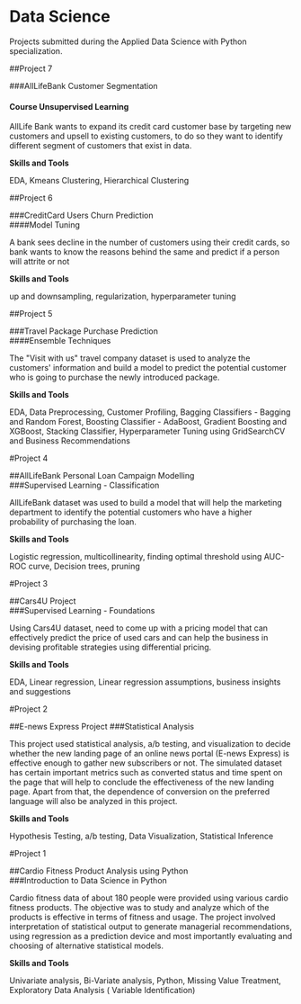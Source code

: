 # Data Science
Projects submitted during the Applied Data Science with Python specialization.


##Project 7

###AllLifeBank Customer Segmentation   
#### Course Unsupervised Learning

AllLife Bank wants to expand its credit card customer base by targeting new customers and upsell to existing customers, to do so they want to identify different segment of customers that exist in data.

**Skills and Tools**

EDA, Kmeans Clustering, Hierarchical Clustering

    
##Project 6

###CreditCard Users Churn Prediction  
####Model Tuning

A bank sees decline in the number of customers using their credit cards, so bank wants to know the reasons behind the same and predict if a person will attrite or not

**Skills and Tools**

up and downsampling, regularization, hyperparameter tuning

    
##Project 5

###Travel Package Purchase Prediction   
####Ensemble Techniques

The "Visit with us" travel company dataset is used to analyze the customers' information and build a model to predict the potential customer who is going to purchase the newly introduced package.

**Skills and Tools**

EDA, Data Preprocessing, Customer Profiling, Bagging Classifiers - Bagging and Random Forest, Boosting Classifier - AdaBoost, Gradient Boosting and XGBoost, Stacking Classifier, Hyperparameter Tuning using GridSearchCV and Business Recommendations

   
#Project 4

##AllLifeBank Personal Loan Campaign Modelling   
###Supervised Learning - Classification

AllLifeBank dataset was used to build a model that will help the marketing department to identify the potential customers who have a higher probability of purchasing the loan.

**Skills and Tools**

Logistic regression, multicollinearity, finding optimal threshold using AUC-ROC curve, Decision trees, pruning
    

#Project 3

##Cars4U Project   
###Supervised Learning - Foundations

Using Cars4U dataset, need to come up with a pricing model that can effectively predict the price of used cars and can help the business in devising profitable strategies using differential pricing.

**Skills and Tools**

EDA, Linear regression, Linear regression assumptions, business insights and suggestions

#Project 2

##E-news Express Project
###Statistical Analysis 

This project used statistical analysis, a/b testing, and visualization to decide whether the new landing page of an online news portal (E-news Express) is effective enough to gather new subscribers or not. The simulated dataset has certain important metrics such as converted status and time spent on the page that will help to conclude the effectiveness of the new landing page. Apart from that, the dependence of conversion on the preferred language will also be analyzed in this project.

**Skills and Tools**

Hypothesis Testing, a/b testing, Data Visualization, Statistical Inference

#Project 1

##Cardio Fitness Product Analysis using Python   
###Introduction to Data Science in Python 

Cardio fitness data of about 180 people were provided using various cardio fitness products. The objective was to study and analyze which of the products is effective in terms of fitness and usage. The project involved interpretation of statistical output to generate managerial recommendations, using regression as a prediction device and most importantly evaluating and choosing of alternative statistical models.

**Skills and Tools**

Univariate analysis, Bi-Variate analysis, Python, Missing Value Treatment, Exploratory Data Analysis ( Variable Identification)

